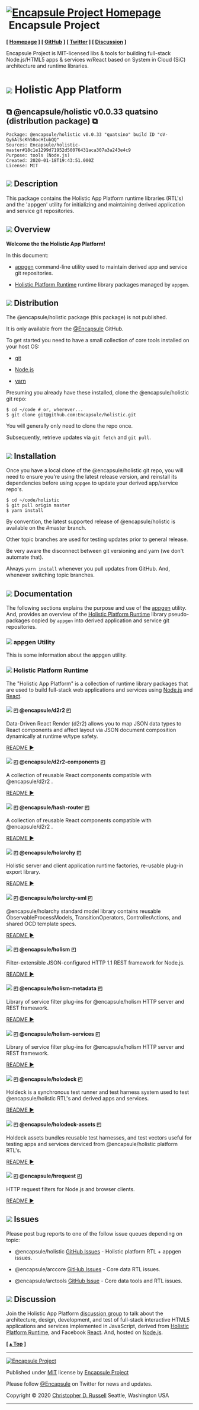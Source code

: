 # [![](ASSETS/blue-burst-encapsule.io-icon-72x72.png "Encapsule Project Homepage")](https://encapsule.io)&nbsp;Encapsule Project

**[ [Homepage](https://encapsule.io "Encapsule Project Homepage...") ] [ [GitHub](https://github.com/Encapsule "Encapsule Project GitHub...") ] [ [Twitter](https://twitter.com/Encapsule "Encapsule Project Twitter...") ] [ [Discussion](https://groups.google.com/a/encapsule.io/forum/#!forum/holistic-app-platform-discussion-group "Holistic app platform discussion group...") ]**

Encapsule Project is MIT-licensed libs & tools for building full-stack Node.js/HTML5 apps & services w/React based on System in Cloud (SiC) architecture and runtime libraries.

# ![](ASSETS/encapsule-holistic-48x48.png)&nbsp;Holistic App Platform

## &#x029C9; @encapsule/holistic v0.0.33 quatsino (distribution package) &#x029C9;

```
Package: @encapsule/holistic v0.0.33 "quatsino" build ID "oV-Qy6AlScKh58ocHIubQQ"
Sources: Encapsule/holistic-master#18c1e1299d71952d50076431aca307a3a243e4c9
Purpose: tools (Node.js)
Created: 2020-01-18T19:43:51.000Z
License: MIT
```

## ![](ASSETS/encapsule-holistic-32x32.png)&nbsp;Description

This package contains the Holistic App Platform runtime libraries (RTL's) and the 'appgen' utility for initializing and maintaining derived application and service git repositories.

## ![](ASSETS/encapsule-holistic-32x32.png)&nbsp;Overview

**Welcome the the Holistic App Platform!**

In this document:

- [appgen](#appgen-utility) command-line utility used to maintain derived app and service git repositories.

- [Holistic Platform Runtime](#holistic-platform-runtime) runtime library packages managed by `appgen`.

## ![](ASSETS/encapsule-holistic-32x32.png)&nbsp;Distribution

The @encapsule/holistic package (this package) is not published.

It is only available from the [@Encapsule](https://github.com/Encapsule) GitHub.

To get started you need to have a small collection of core tools installed on your host OS:

- [git](https://git-scm.com/)

- [Node.js](https://nodejs.org)

- [yarn](https://yarnpkg.com)

Presuming you already have these installed, clone the @encapsule/holistic git repo:

```
$ cd ~/code # or, wherever...
$ git clone git@github.com:Encapsule/holistic.git
```

You will generally only need to clone the repo once.

Subsequently, retrieve updates via `git fetch` and `git pull`.

## ![](ASSETS/encapsule-holistic-32x32.png)&nbsp;Installation

Once you have a local clone of the @encapsule/holistic git repo, you will need to ensure you're using the latest release version, and reinstall its dependencies before using `appgen` to update your derived app/service repo's.

```
$ cd ~/code/holistic
$ git pull origin master
$ yarn install
```

By convention, the latest supported release of @encapsule/holistic is available on the #master branch.

Other topic branches are used for testing updates prior to general release.

Be very aware the disconnect between git versioning and yarn (we don't automate that).

Always `yarn install` whenever you pull updates from GitHub. And, whenever switching topic branches.

## ![](ASSETS/encapsule-holistic-32x32.png)&nbsp;Documentation

The following sections explains the purpose and use of the [appgen](#appgen-utility) utility. And, provides an overview of the [Holistic Platform Runtime](#holistic-platform-runtime) library pseudo-packages copied by `appgen` into derived application and service git repositories.

### ![](ASSETS/encapsule-holistic-24x24.png)&nbsp;appgen Utility

This is some information about the appgen utility.

### ![](ASSETS/encapsule-holistic-24x24.png)&nbsp;Holistic Platform Runtime

The "Holistic App Platform" is a collection of runtime library packages that are used to build full-stack web applications and services using [Node.js](https://nodejs.org) and [React](https://react.org).

#### ![](ASSETS/encapsule-holistic-16x16.png)&nbsp;&#x25F0; @encapsule/d2r2 &#x25F0;

Data-Driven React Render (d2r2) allows you to map JSON data types to React components and affect layout via JSON document composition dynamically at runtime w/type safety.

[README &#x25BA;](PACKAGES/d2r2/README.md "Jump to d2r2 RTL package README...")

#### ![](ASSETS/encapsule-holistic-16x16.png)&nbsp;&#x25F0; @encapsule/d2r2-components &#x25F0;

A collection of reusable React components compatible with @encapsule/d2r2 <ComponentRouter/>.

[README &#x25BA;](PACKAGES/d2r2-components/README.md "Jump to d2r2-components RTL package README...")

#### ![](ASSETS/encapsule-holistic-16x16.png)&nbsp;&#x25F0; @encapsule/hash-router &#x25F0;

A collection of reusable React components compatible with @encapsule/d2r2 <ComponentRouter/>.

[README &#x25BA;](PACKAGES/hash-router/README.md "Jump to hash-router RTL package README...")

#### ![](ASSETS/encapsule-holistic-16x16.png)&nbsp;&#x25F0; @encapsule/holarchy &#x25F0;

Holistic server and client application runtime factories, re-usable plug-in export library.

[README &#x25BA;](PACKAGES/holarchy/README.md "Jump to holarchy RTL package README...")

#### ![](ASSETS/encapsule-holistic-16x16.png)&nbsp;&#x25F0; @encapsule/holarchy-sml &#x25F0;

@encapsule/holarchy standard model library contains reusable ObservableProcessModels, TransitionOperators, ControllerActions, and shared OCD template specs.

[README &#x25BA;](PACKAGES/holarchy-sml/README.md "Jump to holarchy-sml RTL package README...")

#### ![](ASSETS/encapsule-holistic-16x16.png)&nbsp;&#x25F0; @encapsule/holism &#x25F0;

Filter-extensible JSON-configured HTTP 1.1 REST framework for Node.js.

[README &#x25BA;](PACKAGES/holism/README.md "Jump to holism RTL package README...")

#### ![](ASSETS/encapsule-holistic-16x16.png)&nbsp;&#x25F0; @encapsule/holism-metadata &#x25F0;

Library of service filter plug-ins for @encapsule/holism HTTP server and REST framework.

[README &#x25BA;](PACKAGES/holism-metadata/README.md "Jump to holism-metadata RTL package README...")

#### ![](ASSETS/encapsule-holistic-16x16.png)&nbsp;&#x25F0; @encapsule/holism-services &#x25F0;

Library of service filter plug-ins for @encapsule/holism HTTP server and REST framework.

[README &#x25BA;](PACKAGES/holism-services/README.md "Jump to holism-services RTL package README...")

#### ![](ASSETS/encapsule-holistic-16x16.png)&nbsp;&#x25F0; @encapsule/holodeck &#x25F0;

Holdeck is a synchronous test runner and test harness system used to test @encapsule/holistic RTL's and derived apps and services.

[README &#x25BA;](PACKAGES/holodeck/README.md "Jump to holodeck RTL package README...")

#### ![](ASSETS/encapsule-holistic-16x16.png)&nbsp;&#x25F0; @encapsule/holodeck-assets &#x25F0;

Holdeck assets bundles reusable test harnesses, and test vectors useful for testing apps and services derviced from @encapsule/holistic platform RTL's.

[README &#x25BA;](PACKAGES/holodeck-assets/README.md "Jump to holodeck-assets RTL package README...")

#### ![](ASSETS/encapsule-holistic-16x16.png)&nbsp;&#x25F0; @encapsule/hrequest &#x25F0;

HTTP request filters for Node.js and browser clients.

[README &#x25BA;](PACKAGES/hrequest/README.md "Jump to hrequest RTL package README...")

## ![](ASSETS/encapsule-holistic-32x32.png)&nbsp;Issues

Please post bug reports to one of the follow issue queues depending on topic:

- @encapsule/holistic [GitHub Issues](https://github.com/Encapsule/holistic/issues) - Holistic platform RTL + appgen issues.

- @encapsule/arccore [GitHub Issues](https://github.com/Encapsule/ARCcore/issues) - Core data RTL issues.

- @encapsule/arctools [GitHub Issue](https://github.com/Encapsule/ARCtools/issues) - Core data tools and RTL issues.

## ![](ASSETS/encapsule-holistic-32x32.png)&nbsp;Discussion

Join the Holistic App Platform [discussion group](https://groups.google.com/a/encapsule.io/forum/#!forum/holistic-app-platform-discussion-group "Holistic app platform discussion group...") to talk about the architecture, design, development, and test of full-stack interactive HTML5 applications and services implemented in JavaScript, derived from [Holistic Platform Runtime](#holistic-platform-runtime), and Facebook [React](https://reactjs.org). And, hosted on [Node.js](https://nodejs.org).

**[ [&#x025B4; Top](#encapsule-project "Scroll to the top of the page...") ]**

<hr>

[![Encapsule Project](ASSETS/blue-burst-encapsule.io-icon-72x72.png "Encapsule Project")](https://encapsule.io)

Published under [MIT](LICENSE) license by [Encapsule Project](https://encapsule.io)

Please follow [@Encapsule](https://twitter.com/encapsule) on Twitter for news and updates.

Copyright &copy; 2020 [Christopher D. Russell](https://github.com/ChrisRus) Seattle, Washington USA

<hr>
